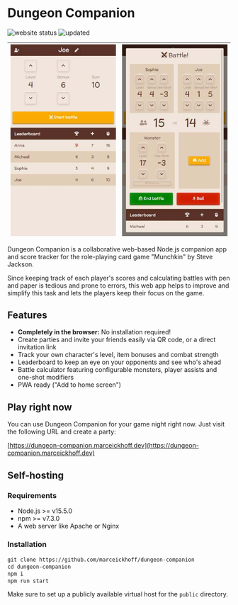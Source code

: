 # Dungeon Companion
![website status](https://img.shields.io/website?down_message=offline&up_message=online&url=https%3A%2F%2Fdungeon-companion.marceickhoff.dev)
![updated](https://img.shields.io/github/last-commit/marceickhoff/dungeon-companion/master?label=updated)

|![screenshot](https://raw.githubusercontent.com/marceickhoff/dungeon-companion/master/screenshot1.jpg)|![screenshot](https://raw.githubusercontent.com/marceickhoff/dungeon-companion/master/screenshot2.jpg)|
|---|---|

Dungeon Companion is a collaborative web-based Node.js companion app and score tracker for the role-playing card game "Munchkin" by Steve Jackson.

Since keeping track of each player's scores and calculating battles with pen and paper is tedious and prone to errors, this web app helps to improve and simplify this task and lets the players keep their focus on the game.

## Features

* **Completely in the browser:** No installation required!
* Create parties and invite your friends easily via QR code, or a direct invitation link
* Track your own character's level, item bonuses and combat strength
* Leaderboard to keep an eye on your opponents and see who's ahead
* Battle calculator featuring configurable monsters, player assists and one-shot modifiers
* PWA ready ("Add to home screen")

## Play right now

You can use Dungeon Companion for your game night right now. Just visit the following URL and create a party:

[https://dungeon-companion.marceickhoff.dev](https://dungeon-companion.marceickhoff.dev)

## Self-hosting

### Requirements

* Node.js >= v15.5.0
* npm >= v7.3.0
* A web server like Apache or Nginx

### Installation

```
git clone https://github.com/marceickhoff/dungeon-companion
cd dungeon-companion
npm i
npm run start
```

Make sure to set up a publicly available virtual host for the ``public`` directory.